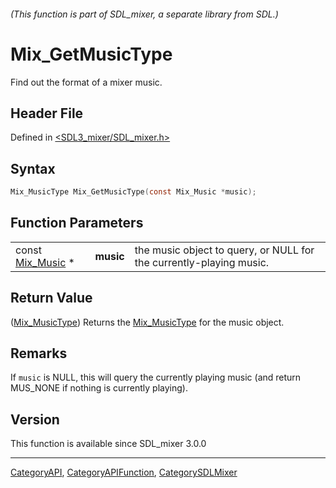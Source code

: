 ###### (This function is part of SDL_mixer, a separate library from SDL.)
# Mix_GetMusicType

Find out the format of a mixer music.

## Header File

Defined in [<SDL3_mixer/SDL_mixer.h>](https://github.com/libsdl-org/SDL_mixer/blob/main/include/SDL3_mixer/SDL_mixer.h)

## Syntax

```c
Mix_MusicType Mix_GetMusicType(const Mix_Music *music);
```

## Function Parameters

|                                |           |                                                                     |
| ------------------------------ | --------- | ------------------------------------------------------------------- |
| const [Mix_Music](Mix_Music) * | **music** | the music object to query, or NULL for the currently-playing music. |

## Return Value

([Mix_MusicType](Mix_MusicType)) Returns the [Mix_MusicType](Mix_MusicType)
for the music object.

## Remarks

If `music` is NULL, this will query the currently playing music (and return
MUS_NONE if nothing is currently playing).

## Version

This function is available since SDL_mixer 3.0.0

----
[CategoryAPI](CategoryAPI), [CategoryAPIFunction](CategoryAPIFunction), [CategorySDLMixer](CategorySDLMixer)

